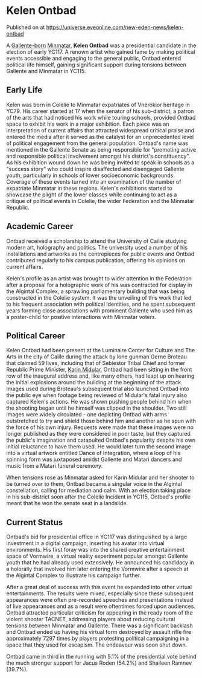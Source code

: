 # Kelen Ontbad
Published on  at https://universe.eveonline.com/new-eden-news/kelen-ontbad

A [Gallente-born](4bufc5OaK80rlo20Pez6gK) [Minmatar](1rpu7pfwTPVznAczjw2pOp), **Kelen Ontbad** was a presidential candidate in the election of early YC117. A renown artist who gained fame by making political events
accessible and engaging to the general public, Ontbad entered political
life himself, gaining significant support during tensions between
Gallente and Minmatar in YC115.

Early Life
----------

Kelen was born in Colelie to Minmatar expatriates of Vherokior heritage in YC79. His career started
at 17 when the senator of his sub-district, a patron of the arts that had noticed his work while touring schools, provided Ontbad space to exhibit his work in a major exhibition. Each piece was an
interpretation of current affairs that attracted widespread critical
praise and entered the media after it served as the catalyst for an
unprecedented level of political engagement from the general population.
Ontbad's name was mentioned in the Gallente Senate as being responsible for "promoting active and responsible political involvement amongst his district's constituency". As his exhibition
wound down he was being invited to speak in schools as a "success story"
who could inspire disaffected and disengaged Gallente youth,
particularly in schools of lower socioeconomic backgrounds. Coverage of
these events turned into an examination of the number of expatriate
Minmatar in these regions. Kelen's exhibitions started to showcase the
plight of the lower classes while continuing to act as a critique of
political events in Colelie, the wider Federation and the Minmatar
Republic.

Academic Career
---------------

Ontbad received a scholarship to attend the University of
Caille studying modern art, holography and politics. The university used a number of his installations and
artworks as the centrepieces for public events and Ontbad contributed
regularly to his campus publication, offering his opinions on current
affairs.

Kelen's profile as an artist was brought to wider attention in the
Federation after a proposal for a holographic work of his was contracted
for display in the Algintal Complex, a sprawling parliamentary building
that was being constructed in the Colelie system. It was the unveiling
of this work that led to his frequent association with political
identities, and he spent subsequent years forming close associations
with prominent Gallente who used him as a poster-child for positive
interactions with Minmatar voters.

Political Career
----------------

Kelen Ontbad had been present at the Luminaire Center for Culture and
The Arts in the city of Caille during the attack by lone gunman Gerne
Broteau that claimed 59 lives, including that of
Sebiestor Tribal Chief and former Republic Prime
Minister, [Karin Midular](3KxlNVAeglPj5ZH0sf3U2j). Ontbad had been
sitting in the front row of the inaugural address and, like many others,
had leapt up on hearing the initial explosions around the building at
the beginning of the attack. Images used during Broteau's subsequent
trial also launched Ontbad into the public eye when footage being
reviewed of Midular's fatal injury also captured Kelen's actions. He was
shown pushing people behind him when the shooting began until he himself
was clipped in the shoulder. Two still images were widely circulated -
one depicting Ontbad with arms outstretched to try and shield those
behind him and another as he spun with the force of his own injury.
Requests were made that these images were no longer published as they
were considered in poor taste, but they captured the public's
imagination and catapulted Ontbad's popularity despite his own initial
reluctance to have them used. He would later turn the second image into
a virtual artwork entitled Dance of Integration, where a loop of his
spinning form was juxtaposed amidst Gallente and Matari dancers and
music from a Matari funeral ceremony.

When tensions rose as Minmatar asked for Karin Midular and her shooter
to be turned over to them, Ontbad became a singular voice in the
Algintal constellation, calling for mediation and calm. With an election taking place in his sub-district soon after the Colelie Incident in YC115,
Ontbad's profile meant that he won the senate seat in a landslide.

Current Status
--------------

Ontbad's bid for presidential office in YC117 was distinguished by a
large investment in a digital campaign, inserting his avatar into
virtual environments. His first foray was into the shared creative
entertainment space of Vormwire, a virtual reality experiment popular
amongst Gallente youth that he had already used extensively. He
announced his candidacy in a holorally that involved him later entering
the Vormwire after a speech at the Algintal Complex to illustrate his
campaign further.

After a great deal of success with this event he expanded into other
virtual entertainments. The results were mixed, especially since these
subsequent appearances were often pre-recorded speeches and
presentations instead of live appearances and as a result were
oftentimes forced upon audiences. Ontbad attracted particular criticism
for appearing in the ready room of the violent shooter TACNET,
addressing players about reducing cultural tensions between Minmatar and
Gallente. There was a significant backlash and Ontbad ended up having
his virtual form destroyed by assault rifle fire approximately 7297
times by players protesting political campaigning in a space that they
used for escapism. The endeavour was soon shut down.

Ontbad came in third in the running with 5.1% of the presidential vote
behind the much stronger support for Jacus Roden (54.2%) and Shaileen
Ramnev (39.7%).
